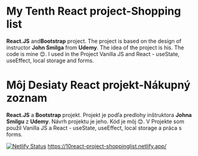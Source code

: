   <h1>My Tenth React project-Shopping list</h1>
 <p><strong>React.JS</strong> and<strong>Bootstrap</strong> project. The project is based on the design of instructor <strong>John Smilga</strong> from <strong>Udemy</strong>.
           The idea of the project is his. The code is mine 😊. I used in the Project Vanilla JS and React - useState, useEffect, local storage and forms. 
        </p>
 
 
 
 <h1>Môj Desiaty React projekt-Nákupný zoznam</h1>
  <p><strong>React.JS</strong> a <strong>Bootstrap</strong> projekt. Projekt je podľa predlohy inštruktora <strong>Johna Smilgu</strong> z <strong>Udemy</strong>.
          Návrh projektu je jeho. Kód je môj 😊. V Projekte som použil Vanilla
          JS a React - useState, useEffect, local storage a práca s forms.
        </p>


[![Netlify Status](https://api.netlify.com/api/v1/badges/2d8d1384-fc56-40dd-a3c6-4dbc1f504dc3/deploy-status)](https://app.netlify.com/sites/11react-cocktail-projekt/deploys)
https://10react-project-shoppinglist.netlify.app/
